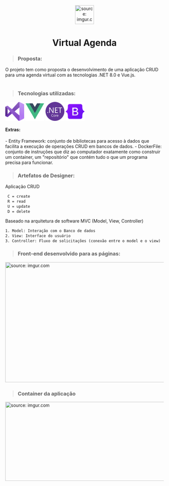 <div align="center">
<img src="https://i.imgur.com/hTLSOuo.png" title="source: imgur.com" width="60px"  height="60px" />
</div>

<div align = center> 

# Virtual Agenda
</div>

><h3>Proposta:</h3>
 O projeto tem como proposta o desenvolvimento de uma aplicação CRUD para uma agenda virtual com as tecnologias .NET 8.0 e Vue.js.
<br>
<br>

><h3>Tecnologias utilizadas:</h3>

<div align="start">
     <img align="center" alt="VisualStudio" src="https://github.com/devicons/devicon/blob/master/icons/visualstudio/visualstudio-original.svg" width="60px" height="60px"/>
     <img align="center" alt="Vue.js" src="https://github.com/devicons/devicon/blob/master/icons/vuejs/vuejs-original.svg" width="60px" height="60px"/>
     <img align="center" alt=".NET" src="https://github.com/devicons/devicon/blob/master/icons/dotnetcore/dotnetcore-original.svg" width="60px" height="60px"/>
     <img align="center" alt="Bootstrap" src="https://github.com/devicons/devicon/blob/master/icons/bootstrap/bootstrap-original.svg" width="60px" height="60px"/>
</div>

<h4>Extras:</h4>
 - Entity Framework: conjunto de bibliotecas para acesso à dados que facilita 
 a execução de operações CRUD em bancos de dados.
 - DockerFile: conjunto de instruções que diz ao computador exatamente como construir um
 container, um "repositório" que contém tudo o que um programa precisa para funcionar.

><h3> Artefatos de Designer: </h3>

   Aplicação CRUD

     C = create
     R = read
     U = update
     D = delete

   Baseado na arquitetura de software MVC (Model, View, Controller)

    1. Model: Interação com o Banco de dados
    2. View: Interface do usuário
    3. Controller: Fluxo de solicitações (conexão entre o model e o view)
  
><h3>Front-end desenvolvido para as páginas:</h3>
<img src="https://i.imgur.com/S1CbcGe.gif" title="source: imgur.com" width="800px"  height="380px" />

><h3>Container da aplicação</h3>
<img src="https://i.imgur.com/0m4NVGI.png" title="source: imgur.com" width="800px"  height="250px" />
